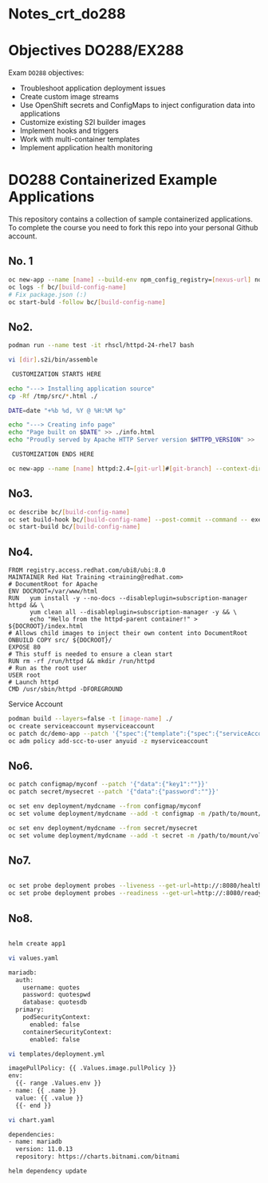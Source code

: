 # Notes_crt_do288

# Objectives DO288/EX288

Exam `DO288` objectives:

- Troubleshoot application deployment issues
- Create custom image streams
- Use OpenShift secrets and ConfigMaps to inject configuration data into applications
- Customize existing S2I builder images
- Implement hooks and triggers
- Work with multi-container templates
- Implement application health monitoring

# DO288 Containerized Example Applications

This repository contains a collection of sample containerized applications.  To complete the course you need to fork this repo into your personal Github account.

## No. 1

```sh
oc new-app --name [name] --build-env npm_config_registry=[nexus-url] nodejs:16-ubi8~[git-url]#[git-branch] --context-dir[git-context-dir]
oc logs -f bc/[build-config-name]
# Fix package.json (:)
oc start-buld -follow bc/[build-config-name]
```

## No2. 

```sh
podman run --name test -it rhscl/httpd-24-rhel7 bash

vi [dir].s2i/bin/assemble

 CUSTOMIZATION STARTS HERE 

echo "---> Installing application source"
cp -Rf /tmp/src/*.html ./

DATE=date "+%b %d, %Y @ %H:%M %p"

echo "---> Creating info page"
echo "Page built on $DATE" >> ./info.html
echo "Proudly served by Apache HTTP Server version $HTTPD_VERSION" >> ./info.html

 CUSTOMIZATION ENDS HERE 

oc new-app --name [name] httpd:2.4~[git-url]#[git-branch] --context-dir[git-context-dir]
```

## No3. 

```sh
oc describe bc/[build-config-name]
oc set build-hook bc/[build-config-name] --post-commit --command -- exec python smthg.py 
oc start-build bc/[build-config-name]
```


## No4. 

```docker
FROM registry.access.redhat.com/ubi8/ubi:8.0 
MAINTAINER Red Hat Training <training@redhat.com>
# DocumentRoot for Apache
ENV DOCROOT=/var/www/html 
RUN   yum install -y --no-docs --disableplugin=subscription-manager httpd && \ 
      yum clean all --disableplugin=subscription-manager -y && \
      echo "Hello from the httpd-parent container!" > ${DOCROOT}/index.html
# Allows child images to inject their own content into DocumentRoot
ONBUILD COPY src/ ${DOCROOT}/ 
EXPOSE 80
# This stuff is needed to ensure a clean start
RUN rm -rf /run/httpd && mkdir /run/httpd
# Run as the root user
USER root 
# Launch httpd
CMD /usr/sbin/httpd -DFOREGROUND
```

Service Account

```sh
podman build --layers=false -t [image-name] ./
oc create serviceaccount myserviceaccount
oc patch dc/demo-app --patch '{"spec":{"template":{"spec":{"serviceAccountName": "myserviceaccount"}}}}'
oc adm policy add-scc-to-user anyuid -z myserviceaccount
```


## No6. 

```sh
oc patch configmap/myconf --patch '{"data":{"key1":""}}'
oc patch secret/mysecret --patch '{"data":{"password":""}}'

oc set env deployment/mydcname --from configmap/myconf
oc set volume deployment/mydcname --add -t configmap -m /path/to/mount/volume --name myvol --configmap-name myconf

oc set env deployment/mydcname --from secret/mysecret
oc set volume deployment/mydcname --add -t secret -m /path/to/mount/volume --name myvol --secret-name mysecret
```

## No7. 

```sh

oc set probe deployment probes --liveness --get-url=http://:8080/healthz --initial-delay-seconds=2 --timeout-seconds=2
oc set probe deployment probes --readiness --get-url=http://:8080/ready --initial-delay-seconds=2 --timeout-seconds=2

```

## No8. 

```sh

helm create app1

vi values.yaml

mariadb:
  auth:
    username: quotes
    password: quotespwd
    database: quotesdb
  primary:
    podSecurityContext:
      enabled: false
    containerSecurityContext:
      enabled: false

vi templates/deployment.yml

imagePullPolicy: {{ .Values.image.pullPolicy }}
env:
  {{- range .Values.env }}
- name: {{ .name }}
  value: {{ .value }}
  {{- end }}

vi chart.yaml

dependencies:
- name: mariadb
  version: 11.0.13
  repository: https://charts.bitnami.com/bitnami

helm dependency update
```
